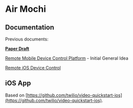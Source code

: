 # Air Mochi

## Documentation

Previous documents:

[**Paper Draft**](https://docs.google.com/document/d/1Y7w5y147_bf0vlU7O_HW6c0dMW8QC3tgOgNGfFblZtw/edit#)

[Remote Mobile Device Control Platform](https://docs.google.com/document/d/1Kg74af_1J9uLzbWR60PTGsjHaetOnjZ7K9lmVM_Wh_c/edit) - Initial General Idea

[Remote iOS Device Control](https://docs.google.com/document/d/14HrDbSchzDDFgsLERrwz1M5m7oQYkj_VtjeZaJcDImo/edit)

## iOS App

Based on [https://github.com/twilio/video-quickstart-ios](https://github.com/twilio/video-quickstart-ios).
